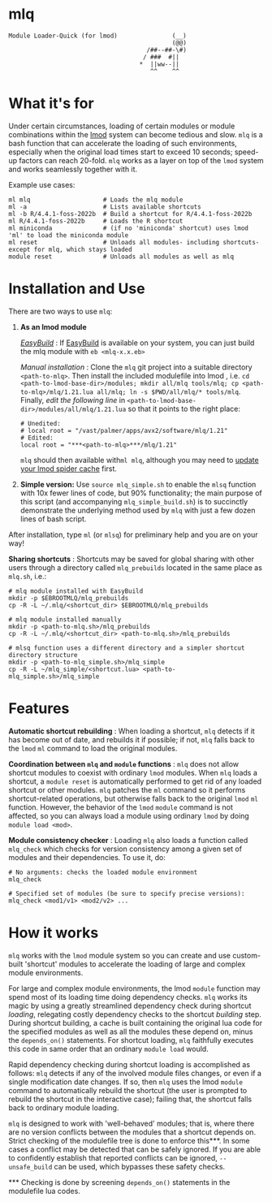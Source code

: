# mlq
```
Module Loader-Quick (for lmod)               (__)
                                             (@@)
                                      /##--##-\#)
                                     / ###  #||  
                                    *  ||ww--||  
                                       ^^    ^^
```
# What it's for
Under certain circumstances, loading of certain modules or module combinations within the [lmod](https://lmod.readthedocs.io/en/latest/) system can become tedious and slow. `mlq` is a bash function that can accelerate the loading of such environments, especially when the original load times start to exceed 10 seconds; speed-up factors can reach 20-fold. ``mlq`` works as a layer on top of the `lmod` system and works seamlessly together with it.

Example use cases:
```
ml mlq                    # Loads the mlq module
ml -a                     # Lists available shortcuts
ml -b R/4.4.1-foss-2022b  # Build a shortcut for R/4.4.1-foss-2022b
ml R/4.4.1-foss-2022b     # Loads the R shortcut
ml miniconda              # (if no 'miniconda' shortcut) uses lmod 'ml' to load the miniconda module
ml reset                  # Unloads all modules- including shortcuts- except for mlq, which stays loaded
module reset              # Unloads all modules as well as mlq
```

# Installation and Use

There are two ways to use `mlq`:
1. **As an lmod module**

    <u>*EasyBuild*</u> : If [EasyBuild](https://www.google.com/url?sa=t&source=web&rct=j&opi=89978449&url=https://easybuild.io/&ved=2ahUKEwj5_N-z5YyNAxWyF1kFHczsKHQQFnoECAkQAQ&usg=AOvVaw2ZN6GWMilgwKsFcoVp0KX2) is available on your system, you can just build the mlq module with `eb <mlq-x.x.eb>`

    *Manual installation* : Clone the `mlq` git project into a suitable directory `<path-to-mlq>`. Then install the included modulefile into lmod , i.e. `cd <path-to-lmod-base-dir>/modules; mkdir all/mlq tools/mlq; cp <path-to-mlq>/mlq/1.21.lua all/mlq; ln -s $PWD/all/mlq/* tools/mlq`. Finally, *edit the following line* in `<path-to-lmod-base-dir>/modules/all/mlq/1.21.lua` so that it points to the right place:

    ```
    # Unedited: 
    # local root = "/vast/palmer/apps/avx2/software/mlq/1.21"
    # Edited:
    local root = "***<path-to-mlq>***/mlq/1.21"
    ```
    `mlq` should then available with`ml mlq`, although you may need to [update your lmod spider cache](https://lmod.readthedocs.io/en/latest/130_spider_cache.html) first.

2. **Simple version:** Use `source mlq_simple.sh` to enable the `mlsq` function with 10x fewer lines of code, but 90% functionality; the main purpose of this script (and accompanying `mlq_simple_build.sh`) is to succinctly demonstrate the underlying method used by `mlq` with just a few dozen lines of bash script.

After installation, type `ml` (or `mlsq`) for preliminary help and you are on your way!

**Sharing shortcuts** : Shortcuts may be saved for global sharing with other users through a directory called `mlq_prebuilds` located in the same place as `mlq.sh`, i.e.:
```
# mlq module installed with EasyBuild
mkdir -p $EBROOTMLQ/mlq_prebuilds
cp -R -L ~/.mlq/<shortcut_dir> $EBROOTMLQ/mlq_prebuilds

# mlq module installed manually
mkdir -p <path-to-mlq.sh>/mlq_prebuilds
cp -R -L ~/.mlq/<shortcut_dir> <path-to-mlq.sh>/mlq_prebuilds

# mlsq function uses a different directory and a simpler shortcut directory structure
mkdir -p <path-to-mlq_simple.sh>/mlq_simple
cp -R -L ~/mlq_simple/<shortcut.lua> <path-to-mlq_simple.sh>/mlq_simple
```

# Features

**Automatic shortcut rebuilding** : When loading a shortcut, `mlq` detects if it has become out of date, and rebuilds it if possible; if not, `mlq` falls back to the `lmod` `ml` command to load the original modules.

**Coordination between `mlq` and `module` functions** : `mlq` does not allow shortcut modules to coexist with ordinary `lmod` modules. When `mlq` loads a shortcut, a `module reset` is automatically performed to get rid of any loaded shortcut or other modules. `mlq` patches the `ml` command so it performs shortcut-related operations, but otherwise falls back to the original `lmod` `ml` function. However, the behavior of the `lmod` `module` command is not affected, so you can always load a module using ordinary `lmod` by doing `module load <mod>`.

**Module consistency checker** : Loading `mlq` also loads a function called `mlq_check` which checks for version consistency among a given set of modules and their dependencies. To use it, do:
```
# No arguments: checks the loaded module environment
mlq_check

# Specified set of modules (be sure to specify precise versions):
mlq_check <mod1/v1> <mod2/v2> ...
  ```

# How it works

`mlq` works with the `lmod` module system so you can create and use custom-built
   'shortcut' modules to accelerate the loading of large and complex
   module environments.

 For large and complex module environments, the lmod `module` function may spend most of its loading time 
 doing dependency checks. `mlq` works its magic by using a greatly streamlined dependency check during shortcut *loading*, 
    relegating costly dependency checks to the shortcut *building* step. During shortcut building, 
    a cache is built containing the original lua code for the specified modules as well as
    all the modules these depend on, minus the `depends_on()`
   statements. For shortcut loading, `mlq` faithfully executes this code in same order that an ordinary `module load` would.
   
   Rapid dependency checking during shortcut loading is accomplished as follows:
   `mlq` detects if any of the involved module files changes, or even if a single modification
   date changes. If so, then `mlq` uses the lmod `module` command to automatically rebuild the shortcut
   (the user is prompted to rebuild the shortcut in the interactive case);
   failing that, the shortcut falls back to ordinary module loading.

  `mlq` is designed to work with 'well-behaved' modules;
   that is, where there are no version conflicts between the modules
   that a shortcut depends on. Strict checking of the modulefile tree 
   is done to enforce this***.
   In some cases a conflict may be detected that can be safely ignored. 
   If you are able to confidently establish that reported conflicts can
   be ignored, `--unsafe_build`     can be used, which bypasses these safety checks.

*** Checking is done by screening `depends_on()` statements in the
     modulefile lua codes.

